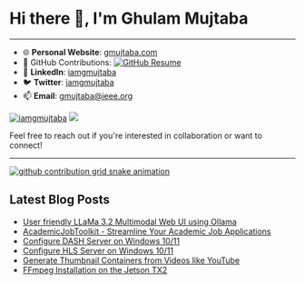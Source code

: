 # Hi there 👋, I'm Ghulam Mujtaba

---
- 🌐 **Personal Website**: [gmujtaba.com](https://gmujtaba.com/)
- 🐙 GitHub Contributions: [![GitHub Resume](https://img.shields.io/badge/GitHub-Resume-blue?logo=github&link=https://resume.github.io/?iamgmujtaba)](https://resume.github.io/?iamgmujtaba)
- 💼 **LinkedIn**: [iamgmujtaba](https://www.linkedin.com/in/iamgmujtaba/)
- 🐦 **Twitter**: [iamgmujtaba](https://twitter.com/iamgmujtaba)
- 📫 **Email**: [gmujtaba@ieee.org](mailto:gmujtaba@ieee.org)

<a href="https://github.com/iamgmujtaba"><img src="https://komarev.com/ghpvc/?username=iamgmujtaba" alt="iamgmujtaba" /></a>
<a href="https://github.com/iamgmujtaba?tab=followers"><img src="https://img.shields.io/github/followers/iamgmujtaba"></a>

Feel free to reach out if you're interested in collaboration or want to connect!

---


[![github contribution grid snake animation](https://cdn.jsdelivr.net/gh/iamgmujtaba/iamgmujtaba@output/github-contribution-grid-snake.svg)](https://github.com/iamgmujtaba)

## Latest Blog Posts

<!-- BLOG-POST-LIST:START -->
- [User friendly LLaMa 3.2 Multimodal Web UI using Ollama](https://gmujtaba.com/blog/2024/LLaMa3.2-multimodal-web-ui-using-ollama/)
- [AcademicJobToolkit - Streamline Your Academic Job Applications](https://gmujtaba.com/blog/2024/academic-job-search-toolkit/)
- [Configure DASH Server on Windows 10/11](https://gmujtaba.com/blog/2024/configure-dash-server-windows/)
- [Configure HLS Server on Windows 10/11](https://gmujtaba.com/blog/2024/configure-hls-server-on-windows/)
- [Generate Thumbnail Containers from Videos like YouTube](https://gmujtaba.com/blog/2024/generate-thumbnail-containers-from-videos/)
- [FFmpeg Installation on the Jetson TX2](https://gmujtaba.com/blog/2024/ffmpeg-installation-jetson-tx2/)
<!-- BLOG-POST-LIST:END -->

